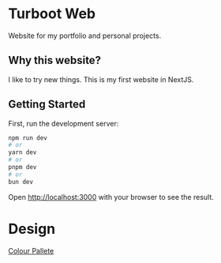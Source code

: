 # Turboot Web

Website for my portfolio and personal projects.

## Why this website?

I like to try new things. This is my first website in NextJS.

## Getting Started

First, run the development server:

```bash
npm run dev
# or
yarn dev
# or
pnpm dev
# or
bun dev
```

Open [http://localhost:3000](http://localhost:3000) with your browser to see the result.

# Design

[Colour Pallete](https://colorhunt.co/palette/1a1a1d3b1c326a1e55a64d79)
